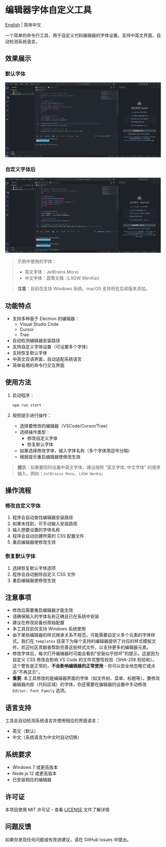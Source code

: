 # 编辑器字体自定义工具

[English](README.md) | 简体中文

一个简单的命令行工具，用于自定义代码编辑器的字体设置。支持中英文界面，自动检测系统语言。

## 效果展示

### 默认字体

![默认字体效果](examples/before.zh.png)

### 自定义字体后

![自定义字体效果](examples/after.zh.png)

> 示例中使用的字体：
>
> - 英文字体：JetBrains Mono
> - 中文字体：霞鹜文楷（LXGW WenKai）

> **注意**：目前仅支持 Windows 系统。macOS 支持将在后续版本添加。

## 功能特点

- 支持多种基于 Electron 的编辑器：
  - Visual Studio Code
  - Cursor
  - Trae
- 自动检测编辑器安装路径
- 支持自定义字体设置（可设置多个字体）
- 支持恢复默认字体
- 中英文双语界面，自动适配系统语言
- 简单易用的命令行交互界面

## 使用方法

1. 启动程序：

   ```bash
   npm run start
   ```

2. 按照提示进行操作：
   - 选择要修改的编辑器（VSCode/Cursor/Trae）
   - 选择操作类型：
     - 修改自定义字体
     - 恢复默认字体
   - 如果选择修改字体，输入字体名称（多个字体用逗号分隔）
   - 根据提示重启编辑器使修改生效

> **提示**：如果要同时设置中英文字体，建议按照 "英文字体, 中文字体" 的顺序输入，例如：`JetBrains Mono, LXGW WenKai`

## 操作流程

### 修改自定义字体

1. 程序会自动查找编辑器安装路径
2. 如果未找到，可手动输入安装路径
3. 输入想要设置的字体名称
4. 程序会自动创建所需的 CSS 配置文件
5. 重启编辑器使修改生效

### 恢复默认字体

1. 选择恢复默认字体选项
2. 程序会自动删除自定义 CSS 文件
3. 重启编辑器使修改生效

## 注意事项

- 修改后需要重启编辑器才能生效
- 请确保输入的字体名称正确且已在系统中安装
- 建议在修改前备份原始配置
- 本工具目前仅支持 Windows 系统使用
- 由于某些编辑器的样式继承关系不规范，可能需要自定义多个元素的字体样式。我们在 `templates` 目录下为每个支持的编辑器提供了对应的样式模板文件。欢迎社区贡献者帮助完善这些样式文件，以支持更多的编辑器元素。
- 修改字体后，每次打开编辑器时可能会看到"安装似乎损坏"的提示。这是因为自定义 CSS 修改会影响 VS Code 的文件完整性校验（SHA-256 校验和）。这个警告是正常的，**不会影响编辑器的正常使用** - 你可以安全地忽略它或点击"不再显示"。
- **重要**: 本工具修改的是编辑器界面的字体（如文件树、菜单、标题等）。要修改编辑器内部（代码区域）的字体，你还需要在编辑器的设置中手动修改 `Editor: Font Family` 选项。

## 语言支持

工具会自动检测系统语言并使用相应的界面语言：

- 英文（默认）
- 中文（系统语言为中文时自动切换）

## 系统要求

- Windows 7 或更高版本
- Node.js 12 或更高版本
- 已安装相应的编辑器

## 许可证

本项目使用 MIT 许可证 - 查看 [LICENSE](LICENSE) 文件了解详情

## 问题反馈

如果你发现任何问题或有改进建议，请在 GitHub Issues 中提出。
